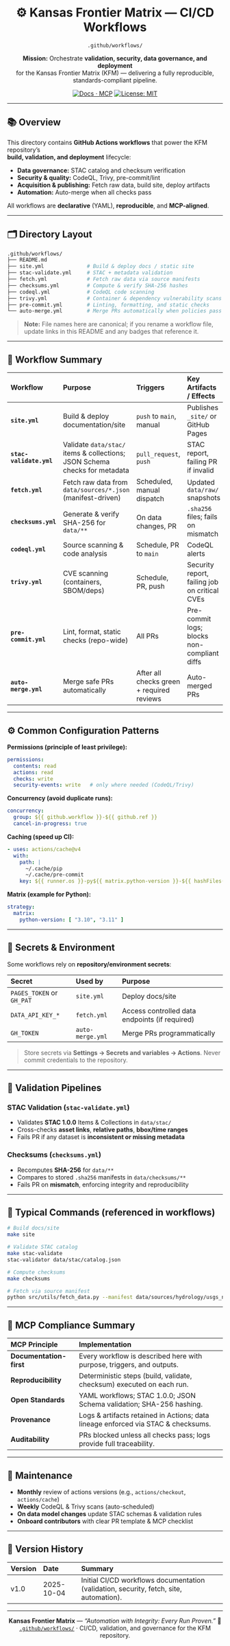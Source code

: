 <div align="center">

# ⚙️ Kansas Frontier Matrix — CI/CD Workflows  
`.github/workflows/`

**Mission:** Orchestrate **validation, security, data governance, and deployment**  
for the Kansas Frontier Matrix (KFM) — delivering a fully reproducible, standards-compliant pipeline.

[![Docs · MCP](https://img.shields.io/badge/Docs-MCP-blue)](../../docs/)
[![License: MIT](https://img.shields.io/badge/License-MIT-blue)](../../LICENSE)

</div>

---

## 📚 Overview

This directory contains **GitHub Actions workflows** that power the KFM repository’s  
**build, validation, and deployment** lifecycle:

- **Data governance:** STAC catalog and checksum verification  
- **Security & quality:** CodeQL, Trivy, pre-commit/lint  
- **Acquisition & publishing:** Fetch raw data, build site, deploy artifacts  
- **Automation:** Auto-merge when all checks pass

All workflows are **declarative** (YAML), **reproducible**, and **MCP-aligned**.

---

## 🗂️ Directory Layout

```bash
.github/workflows/
├── README.md
├── site.yml              # Build & deploy docs / static site
├── stac-validate.yml     # STAC + metadata validation
├── fetch.yml             # Fetch raw data via source manifests
├── checksums.yml         # Compute & verify SHA-256 hashes
├── codeql.yml            # CodeQL code scanning
├── trivy.yml             # Container & dependency vulnerability scans
├── pre-commit.yml        # Linting, formatting, and static checks
└── auto-merge.yml        # Merge PRs automatically when policies pass
````

> **Note:** File names here are canonical; if you rename a workflow file, update links in this README and any badges that reference it.

---

## 🧩 Workflow Summary

| Workflow                | Purpose                                                                    | Triggers                                  | Key Artifacts / Effects                       |
| :---------------------- | :------------------------------------------------------------------------- | :---------------------------------------- | :-------------------------------------------- |
| **`site.yml`**          | Build & deploy documentation/site                                          | `push` to `main`, manual                  | Publishes `_site/` or GitHub Pages            |
| **`stac-validate.yml`** | Validate `data/stac/` items & collections; JSON Schema checks for metadata | `pull_request`, `push`                    | STAC report, failing PR if invalid            |
| **`fetch.yml`**         | Fetch raw data from `data/sources/*.json` (manifest-driven)                | Scheduled, manual dispatch                | Updated `data/raw/` snapshots                 |
| **`checksums.yml`**     | Generate & verify SHA-256 for `data/**`                                    | On data changes, PR                       | `.sha256` files; fails on mismatch            |
| **`codeql.yml`**        | Source scanning & code analysis                                            | Schedule, PR to `main`                    | CodeQL alerts                                 |
| **`trivy.yml`**         | CVE scanning (containers, SBOM/deps)                                       | Schedule, PR, push                        | Security report, failing job on critical CVEs |
| **`pre-commit.yml`**    | Lint, format, static checks (repo-wide)                                    | All PRs                                   | Pre-commit logs; blocks non-compliant diffs   |
| **`auto-merge.yml`**    | Merge safe PRs automatically                                               | After all checks green + required reviews | Auto-merged PRs                               |

---

## ⚙️ Common Configuration Patterns

**Permissions (principle of least privilege):**

```yaml
permissions:
  contents: read
  actions: read
  checks: write
  security-events: write   # only where needed (CodeQL/Trivy)
```

**Concurrency (avoid duplicate runs):**

```yaml
concurrency:
  group: ${{ github.workflow }}-${{ github.ref }}
  cancel-in-progress: true
```

**Caching (speed up CI):**

```yaml
- uses: actions/cache@v4
  with:
    path: |
      ~/.cache/pip
      ~/.cache/pre-commit
    key: ${{ runner.os }}-py${{ matrix.python-version }}-${{ hashFiles('**/requirements*.txt') }}
```

**Matrix (example for Python):**

```yaml
strategy:
  matrix:
    python-version: [ "3.10", "3.11" ]
```

---

## 🔐 Secrets & Environment

Some workflows rely on **repository/environment secrets**:

| Secret                    | Used by          | Purpose                                        |
| :------------------------ | :--------------- | :--------------------------------------------- |
| `PAGES_TOKEN` or `GH_PAT` | `site.yml`       | Deploy docs/site                               |
| `DATA_API_KEY_*`          | `fetch.yml`      | Access controlled data endpoints (if required) |
| `GH_TOKEN`                | `auto-merge.yml` | Merge PRs programmatically                     |

> Store secrets via **Settings → Secrets and variables → Actions**.
> Never commit credentials to the repository.

---

## 🧪 Validation Pipelines

### STAC Validation (`stac-validate.yml`)

* Validates **STAC 1.0.0** Items & Collections in `data/stac/`
* Cross-checks **asset links**, **relative paths**, **bbox/time ranges**
* Fails PR if any dataset is **inconsistent or missing metadata**

### Checksums (`checksums.yml`)

* Recomputes **SHA-256** for `data/**`
* Compares to stored `.sha256` manifests in `data/checksums/**`
* Fails PR on **mismatch**, enforcing integrity and reproducibility

---

## 🧰 Typical Commands (referenced in workflows)

```bash
# Build docs/site
make site

# Validate STAC catalog
make stac-validate
stac-validator data/stac/catalog.json

# Compute checksums
make checksums

# Fetch via source manifest
python src/utils/fetch_data.py --manifest data/sources/hydrology/usgs_nhd_flowlines.json
```

---

## 🧠 MCP Compliance Summary

| MCP Principle           | Implementation                                                                    |
| :---------------------- | :-------------------------------------------------------------------------------- |
| **Documentation-first** | Every workflow is described here with purpose, triggers, and outputs.             |
| **Reproducibility**     | Deterministic steps (build, validate, checksum) executed on each run.             |
| **Open Standards**      | YAML workflows; STAC 1.0.0; JSON Schema validation; SHA-256 hashing.              |
| **Provenance**          | Logs & artifacts retained in Actions; data lineage enforced via STAC & checksums. |
| **Auditability**        | PRs blocked unless all checks pass; logs provide full traceability.               |

---

## 🧹 Maintenance

* **Monthly** review of actions versions (e.g., `actions/checkout`, `actions/cache`)
* **Weekly** CodeQL & Trivy scans (auto-scheduled)
* **On data model changes** update STAC schemas & validation rules
* **Onboard contributors** with clear PR template & MCP checklist

---

## 📅 Version History

| Version | Date       | Summary                                                                                |
| :------ | :--------- | :------------------------------------------------------------------------------------- |
| v1.0    | 2025-10-04 | Initial CI/CD workflows documentation (validation, security, fetch, site, automation). |

---

<div align="center">

**Kansas Frontier Matrix** — *“Automation with Integrity: Every Run Proven.”*
📍 [`.github/workflows/`](.) · CI/CD, validation, and governance for the KFM repository.

</div>
